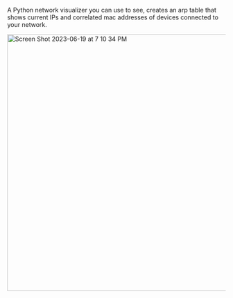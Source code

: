 A Python network visualizer you can use to see, creates an arp table that shows current IPs and correlated mac addresses of devices connected to your network.

<img width="594" alt="Screen Shot 2023-06-19 at 7 10 34 PM" src="https://github.com/Joewelc/Network-Visualizer/assets/101085294/e043731b-184f-4269-82d3-0644c0db8ae0">
